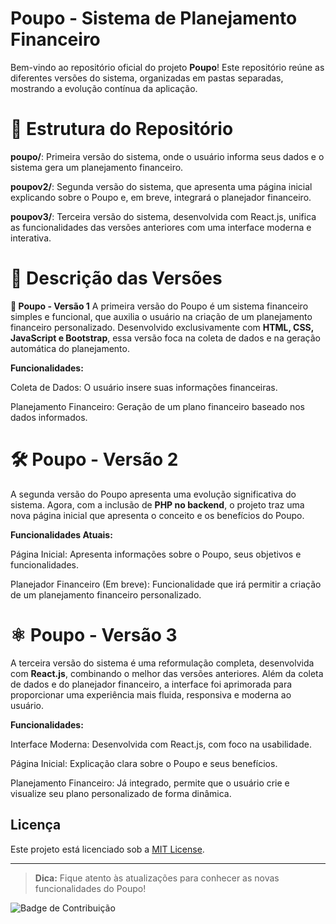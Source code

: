 # Poupo - Sistema de Planejamento Financeiro
Bem-vindo ao repositório oficial do projeto **Poupo**! Este repositório reúne as diferentes versões do sistema, organizadas em pastas separadas, mostrando a evolução contínua da aplicação.

# 📁 Estrutura do Repositório
**poupo/**: Primeira versão do sistema, onde o usuário informa seus dados e o sistema gera um planejamento financeiro.

**poupov2/**: Segunda versão do sistema, que apresenta uma página inicial explicando sobre o Poupo e, em breve, integrará o planejador financeiro.

**poupov3/**: Terceira versão do sistema, desenvolvida com React.js, unifica as funcionalidades das versões anteriores com uma interface moderna e interativa.

# 📌 Descrição das Versões
**🧩 Poupo - Versão 1**
A primeira versão do Poupo é um sistema financeiro simples e funcional, que auxilia o usuário na criação de um planejamento financeiro personalizado. Desenvolvido exclusivamente com **HTML, CSS, JavaScript e Bootstrap**, essa versão foca na coleta de dados e na geração automática do planejamento.

**Funcionalidades:**

Coleta de Dados: O usuário insere suas informações financeiras.

Planejamento Financeiro: Geração de um plano financeiro baseado nos dados informados.

# 🛠️ Poupo - Versão 2
A segunda versão do Poupo apresenta uma evolução significativa do sistema. Agora, com a inclusão de **PHP no backend**, o projeto traz uma nova página inicial que apresenta o conceito e os benefícios do Poupo.

**Funcionalidades Atuais:**

Página Inicial: Apresenta informações sobre o Poupo, seus objetivos e funcionalidades.

Planejador Financeiro (Em breve): Funcionalidade que irá permitir a criação de um planejamento financeiro personalizado.

# ⚛️ Poupo - Versão 3
A terceira versão do sistema é uma reformulação completa, desenvolvida com **React.js**, combinando o melhor das versões anteriores. Além da coleta de dados e do planejador financeiro, a interface foi aprimorada para proporcionar uma experiência mais fluida, responsiva e moderna ao usuário.

**Funcionalidades:**

Interface Moderna: Desenvolvida com React.js, com foco na usabilidade.

Página Inicial: Explicação clara sobre o Poupo e seus benefícios.

Planejamento Financeiro: Já integrado, permite que o usuário crie e visualize seu plano personalizado de forma dinâmica.

## Licença

Este projeto está licenciado sob a [MIT License](LICENSE).

---

> **Dica:** Fique atento às atualizações para conhecer as novas funcionalidades do Poupo!

![Badge de Contribuição](https://img.shields.io/badge/contribua-aqui-brightgreen)
